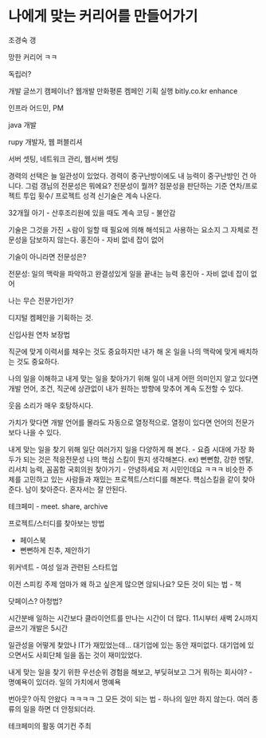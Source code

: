 # 나에게 맞는 커리어를 만들어가기

조경숙 갱

망한 커리어 ㅋㅋ

독립러?

개발 글쓰기 캠페이너?
웹개발 만화평론 켐페인 기획 실행
bitly.co.kr enhance

인프라 어드민, PM

java 개발

rupy 개발자, 웹 퍼블리셔

서버 셋팅, 네트워크 관리, 웹서버 셋팅

경력의 선택은 늘 일관성이 있었다.
경력이 중구난방이에도 내 능력이 중구난방인 건 아니다.
그럼 갱님의 전문성은 뭐에요?
전문성이 뭘까?
점문성을 판단하는 기준
연차/프로젝트 투입 횟수/ 프로젝트 성격
신기술은 계속 나온다.

32개월 아기 - 산후조리원에 있을 때도 계속 코딩 - 불안감

기술은 그것을 가진 ㅅ람이 일할 때 필요에 의해 해석되고 사용하는 요소지 그 자체로 전문성을 담보하지 않는다.
홍진아 - 자비 없네 잡이 없어

기술이 아니라면 전문성은?

전문성:
일의 맥락을 파악하고 완결성있게 일을 끝내는 능력
홍진아 - 자비 없네 잡이 없어

나는 무슨 전문가인가?

디지털 켐페인을 기획하는 것.

신입사원 연차 보장법

직군에 맞게 이력서를 채우는 것도 중요하지만 내가 해 온 일을 나의 맥락에 맞게 배치하는 것도 중요하다.

나의 일을 이해하고 내게 맞는 일을 찾아가기 위해
일이 내게 어떤 의미인지 알고 있다면 개발 언어, 조건, 직군에 상관없이 내가 원하는 방향에 맞추어 계속 도전할 수 있다.

웃음 소리가 매우 호탕하시다.

가치가 맞다면 개발 언어를 몰라도 자동으로 열정적으로.
열정이 있다면 언어의 전문가보다 나을 수 있다.

내게 맞는 일을 찾기 위해
일단 여러가지 일을 다양하게 해 본다. - 요즘 시대에 가장 화두가 되는 것은 적응전문성
나의 핵심 스킬이 뭔지 생각해본다.
ex) 뻔뻔함, 강한 멘탈, 리서치 능력, 꼼꼼함
국회의원 찾아가기 - 안녕하세요 저 시민인데요 ㅋㅋㅋ
비슷한 주제를 고민하고 있는 사람들과 재밌는 프로젝트/스터디를 해본다.
핵심스킬을 같이 찾아준다. 남이 찾아준다. 혼자서는 잘 안된다.

테크페미 - meet. share, archive

프로젝트/스터디를 찾아보는 방법
- 페이스북
- 뻔뻔하게 친추, 제안하기

위커넥트 - 여성 일과 관련된 스타트업

이전 스피킹 주제
엄마가 왜 하고 싶은게 많으면 않되나요?
모든 것이 되는 법 - 책

닷페이스? 아청법?

시간분배
일하는 시간보다 클라이언트를 만나는 시간이 더 많다.
11시부터 새벽 2시까지 글쓰기
개발은 5시간

일관성을 어떻게 찾았나
IT가 재밌었는데... 대기업에 있는 동안 재미없다.
대기업에 있으면서도 사회단체 일을 돕는 것이 재미있었다.

내게 맞는 일을 찾기 위한 우선순위
경험을 해보고, 부딪혀보고
그거 뭐하는 회사야? - 명예욕이 있더라.
일의 가치에서 명예욕

번아웃?
아직 안왔다 ㅋㅋㅋㅋ
그 모든 것이 되는 법 - 하나의 일만 하지 않는다.
여러 종류의 일을 하면 더 안정되더라.

테크페미의 활동
여기컨 주최
